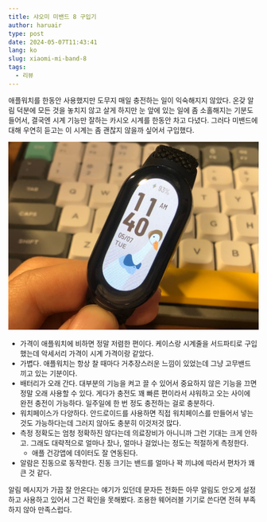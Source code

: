 ```yaml
---
title: 샤오미 미밴드 8 구입기
author: haruair
type: post
date: 2024-05-07T11:43:41
lang: ko
slug: xiaomi-mi-band-8
tags:
  - 리뷰
---
```


애플워치를 한동안 사용했지만 도무지 매일 충전하는 일이 익숙해지지 않았다. 온갖
알림 덕분에 모든 것을 놓치지 않고 살게 하지만 눈 앞에 있는 일에 좀 소홀해지는
기분도 들어서, 결국엔 시계 기능만 잘하는 카시오 시계를 한동안 차고 다녔다.
그러다 미밴드에 대해 우연히 듣고는 이 시계는 좀 괜찮지 않을까 싶어서 구입했다.

![워치페이스 진짜 다양하다](./miband8.jpg)

- 가격이 애플워치에 비하면 정말 저렴한 편이다. 케이스랑 시계줄을 서드파티로
  구입했는데 악세서리 가격이 시계 가격이랑 같았다.
- 가볍다. 애플워치는 항상 찰 때마다 거추장스러운 느낌이 있었는데 그냥 고무밴드
  끼고 있는 기분이다.
- 배터리가 오래 간다. 대부분의 기능을 켜고 끌 수 있어서 중요하지 않은 기능을
  끄면 정말 오래 사용할 수 있다. 게다가 충전도 꽤 빠른 편이라서 샤워하고 오는
  사이에 완전 충전이 가능하다. 일주일에 한 번 정도 충전하는 걸로 충분하다.
- 워치페이스가 다양하다. 안드로이드를 사용하면 직접 워치페이스를 만들어서 넣는
  것도 가능하다는데 그러지 않아도 충분히 이것저것 많다.
- 측정 정확도는 엄청 정확하진 않다는데 의료장비가 아니니까 그런 기대는 크게
  안하고. 그래도 대략적으로 얼마나 잤나, 얼마나 걸었나는 정도는 적절하게
  측정한다.
  - 애플 건강앱에 데이터도 잘 연동된다.
- 알람은 진동으로 동작한다. 진동 크기는 밴드를 얼마나 꽉 끼냐에 따라서 편차가 꽤
  큰 것 같다.

알림 메시지가 가끔 잘 안온다는 얘기가 있던데 문자든 전화든 아무 알림도 안오게
설정하고 사용하고 있어서 그건 확인을 못해봤다. 조용한 웨어러블 기기로 쓴다면 전혀
부족하지 않아 만족스럽다.


